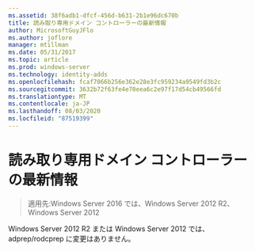 ```yaml
---
ms.assetid: 38f6adb1-dfcf-456d-b631-2b1e96dc670b
title: 読み取り専用ドメイン コントローラーの最新情報
author: MicrosoftGuyJFlo
ms.author: joflore
manager: mtillman
ms.date: 05/31/2017
ms.topic: article
ms.prod: windows-server
ms.technology: identity-adds
ms.openlocfilehash: fcaf7066b256e362e28e3fc959234a9549fd3b2c
ms.sourcegitcommit: 3632b72f63fe4e70eea6c2e97f17d54cb49566fd
ms.translationtype: MT
ms.contentlocale: ja-JP
ms.lasthandoff: 08/03/2020
ms.locfileid: "87519399"
---
```

# <a name="read-only-domain-controller-updates"></a>読み取り専用ドメイン コントローラーの最新情報

>適用先:Windows Server 2016 では、Windows Server 2012 R2、Windows Server 2012

Windows Server 2012 R2 または Windows Server 2012 では、adprep/rodcprep に変更はありません。
